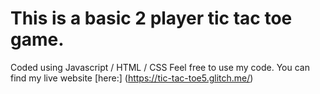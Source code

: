 # This is a basic 2 player tic tac toe game. 
Coded using Javascript / HTML / CSS
Feel free to use my code. You can find my live website [here:] (https://tic-tac-toe5.glitch.me/)


